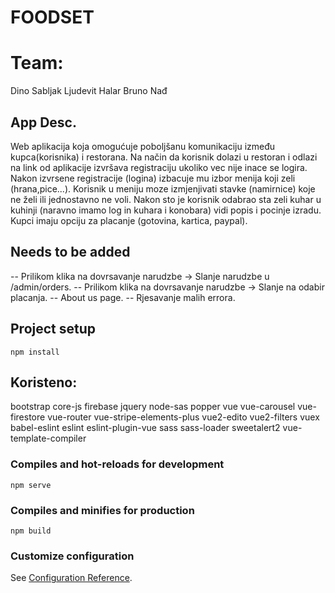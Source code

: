 # FOODSET

# Team:

Dino Sabljak
Ljudevit Halar
Bruno Nađ

## App Desc.

Web aplikacija koja omogućuje poboljšanu komunikaciju između kupca(korisnika) i  restorana. 
Na način da korisnik dolazi u restoran i odlazi na link od aplikacije izvršava registraciju ukoliko vec nije inace se logira.  Nakon izvrsene registracije (logina) izbacuje mu izbor menija koji zeli (hrana,pice...). Korisnik u meniju moze izmjenjivati stavke (namirnice) koje ne želi ili jednostavno ne voli.  Nakon sto je korisnik odabrao sta zeli kuhar u kuhinji (naravno imamo log in kuhara i konobara) vidi popis i pocinje izradu. Kupci imaju opciju za placanje (gotovina, kartica, paypal).

## Needs to be added

-- Prilikom klika na dovrsavanje narudzbe -> Slanje narudzbe u /admin/orders.
-- Prilikom klika na dovrsavanje narudzbe -> Slanje na odabir placanja.
-- About us page.
-- Rjesavanje malih errora.

## Project setup
```
npm install
```
## Koristeno:

bootstrap
core-js
firebase
jquery 
node-sas
popper
vue 
vue-carousel
vue-firestore 
vue-router
vue-stripe-elements-plus
vue2-edito
vue2-filters 
vuex
babel-eslint
eslint
eslint-plugin-vue
sass
sass-loader
sweetalert2
vue-template-compiler

### Compiles and hot-reloads for development
```
npm serve
```

### Compiles and minifies for production
```
npm build
```

### Customize configuration
See [Configuration Reference](https://cli.vuejs.org/config/).
